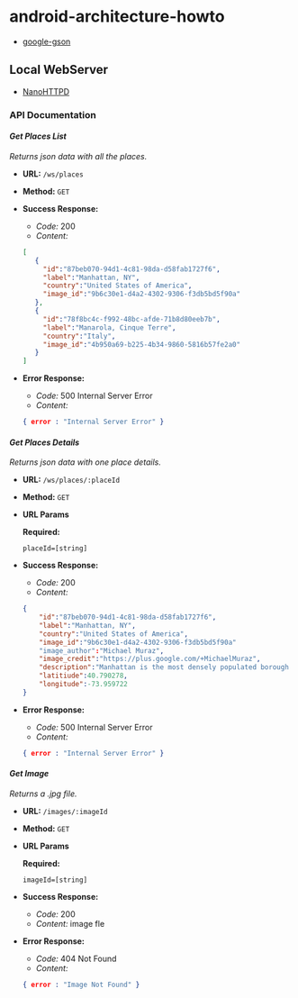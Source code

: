 # android-architecture-howto


* [google-gson](https://github.com/google/gson)

## Local WebServer

* [NanoHTTPD](https://github.com/NanoHttpd/nanohttpd)

### API Documentation

#### *Get Places List*

*Returns json data with all the places.*

* **URL:** `/ws/places`

* **Method:** `GET`

* **Success Response:**

  * *Code:* 200 <br />
  * *Content:*

  ```json
  [
     {
       "id":"87beb070-94d1-4c81-98da-d58fab1727f6",
       "label":"Manhattan, NY",
       "country":"United States of America",
       "image_id":"9b6c30e1-d4a2-4302-9306-f3db5bd5f90a"
     },
     {
       "id":"78f8bc4c-f992-48bc-afde-71b8d80eeb7b",
       "label":"Manarola, Cinque Terre",
       "country":"Italy",
       "image_id":"4b950a69-b225-4b34-9860-5816b57fe2a0"
     }
  ]
  ```

* **Error Response:**

  * *Code:* 500 Internal Server Error
  * *Content:*

  ```json
  { error : "Internal Server Error" }
  ```

#### *Get Places Details*

*Returns json data with one place details.*

* **URL:** `/ws/places/:placeId`

* **Method:** `GET`

*  **URL Params**

   **Required:**

   `placeId=[string]`

* **Success Response:**

  * *Code:* 200 <br />
  * *Content:*

  ```json
  {
      "id":"87beb070-94d1-4c81-98da-d58fab1727f6",
      "label":"Manhattan, NY",
      "country":"United States of America",
      "image_id":"9b6c30e1-d4a2-4302-9306-f3db5bd5f90a"
      "image_author":"Michael Muraz",
      "image_credit":"https://plus.google.com/+MichaelMuraz",
      "description":"Manhattan is the most densely populated borough of New York City, its economic and administrative center, and the city's historical birthplace. The borough is coextensive with New York County, founded on November 1, 1683, as one of the original counties of the U.S. state of New York. The borough consists mostly of Manhattan Island, bounded by the East, Hudson, and Harlem Rivers, and also includes several small adjacent islands and Marble Hill, a small neighborhood on the U.S. mainland.",
      "latitiude":40.790278,
      "longitude":-73.959722
  }
  ```

* **Error Response:**

  * *Code:* 500 Internal Server Error
  * *Content:*

  ```json
  { error : "Internal Server Error" }
  ```

#### *Get Image*

*Returns a .jpg file.*

* **URL:** `/images/:imageId`

* **Method:** `GET`

*  **URL Params**

   **Required:**

   `imageId=[string]`

* **Success Response:**

  * *Code:* 200 <br />
  * *Content:* image fle

* **Error Response:**

  * *Code:* 404 Not Found
  * *Content:*

  ```json
  { error : "Image Not Found" }
  ```

